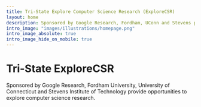 ```yaml
---
title: Tri-State Explore Computer Science Research (ExploreCSR)
layout: home
description: Sponsored by Google Research, Fordham, UConn and Stevens provide opportunities to explore computer science research.
intro_image: "images/illustrations/homepage.png"
intro_image_absolute: true
intro_image_hide_on_mobile: true
---
```


# Tri-State ExploreCSR

Sponsored by Google Research, Fordham University, University of Connecticut and Stevens Institute of Technology provide opportunities to explore computer science research.
